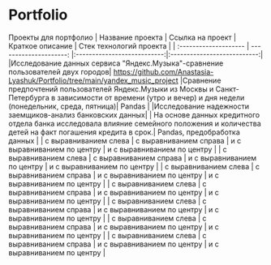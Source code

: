 # Portfolio
Проекты для портфолио
| Название проекта | Ссылка на проект | Краткое описание | Стек технологий проекта |
| :-------------------- | ---------------------: |:---------------------------:|:---------------------------:|
|Исследование данных сервиса "Яндекс.Музыка"-сравнение пользователей двух городов| https://github.com/Anastasia-Lyashuk/Portfolio/tree/main/yandex_music_project |Сравнение предпочтений пользователей Яндекс.Музыки из Москвы и Санкт-Петербурга в зависимости от времени (утро и вечер) и дня недели (понедельник, среда, пятница)| Pandas  |
|Исследование надежности заемщиков-анализ банковских данных| | На основе данных кредитного отдела банка исследовала влияние семейного положения и количества детей на факт погашения кредита в срок.| Pandas, предобработка данных |
| с выравниванием слева | с выравниванием справа | и с выравниванием по центру | и с выравниванием по центру |
| с выравниванием слева | с выравниванием справа | и с выравниванием по центру | и с выравниванием по центру |
| с выравниванием слева | с выравниванием справа | и с выравниванием по центру | и с выравниванием по центру |
| с выравниванием слева | с выравниванием справа | и с выравниванием по центру | и с выравниванием по центру |
| с выравниванием слева | с выравниванием справа | и с выравниванием по центру | и с выравниванием по центру |
| с выравниванием слева | с выравниванием справа | и с выравниванием по центру | и с выравниванием по центру |
| с выравниванием слева | с выравниванием справа | и с выравниванием по центру | и с выравниванием по центру |
